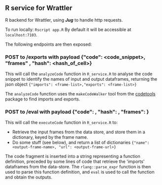 ## R service for Wrattler

R backend for Wrattler, using ***Jug*** to handle http requests.

To run locally: ```Rscript app.R```
By default it will be accessible at ```localhost:7103```.

The following endpoints are then exposed:

### POST to /exports with payload {"code": <code_snippet>, "frames" <list-of-frames>, "hash": <hash_of_cell>}

This will call the ```analyzeCode``` function in ```R_service.R```
to analyse the code snippet to identify the names of input and output
dataframes, returning the json object ```{"imports": <frame-list>,"exports": <frame-list>}```

The ```analyzeCode``` function uses the ```makeCodeWalker``` tool from the [codetools](https://github.com/cran/codetools) package to
find imports and exports.


### POST to /eval with payload {"code": <code-snippet>, "hash": <output-hash>, "frames": <input-frame-list>}

This will call the ```executeCode``` function in ```R_service.R``` to:

* Retrieve the input frames from the data store, and store them in a
dictionary, keyed by the frame name.
* Do some stuff (see below), and return a list of dictionaries ```{"name": <output-frame-name>, "url": <output-frame-url>}```

The code fragment is inserted into a string representing a function definition, preceded by some lines of code that retrieve the
'imports' dataframes from the data-store.
The ```rlang::parse_expr``` function is then used to parse this function definition, and ```eval``` is used to call the
function and obtain the outputs.